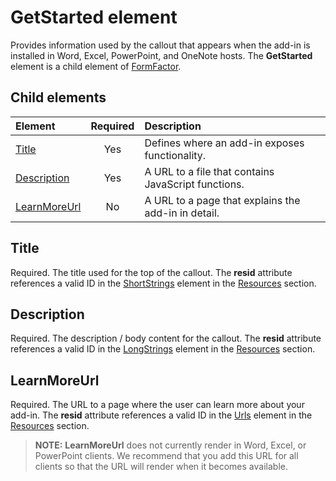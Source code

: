 # GetStarted element

Provides information used by the callout that appears when the add-in is installed in Word, Excel, PowerPoint, and OneNote hosts. The **GetStarted** element is a child element of [FormFactor](./formfactor.md).

## Child elements

| Element                       | Required | Description                                        |
|:------------------------------|:--------:|:---------------------------------------------------|
| [Title](#title)               | Yes      | Defines where an add-in exposes functionality.     |
| [Description](#description)   | Yes      | A URL to a file that contains JavaScript functions.|
| [LearnMoreUrl](#learnmoreurl) | No       | A URL to a page that explains the add-in in detail.   |


## Title 
Required. The title used for the top of the callout. The **resid** attribute references a valid ID in the [ShortStrings](./resources.md#shortstrings) element in the [Resources](./resources.md) section.

## Description
Required. The description / body content for the callout. The **resid** attribute references a valid ID in the [LongStrings](./resources.md#longstrings) element in the [Resources](./resources.md) section.

## LearnMoreUrl
Required. The URL to a page where the user can learn more about your add-in. The **resid** attribute references a valid ID in the [Urls](./resources.md#urls) element in the [Resources](./resources.md) section.

> **NOTE:** **LearnMoreUrl** does not currently render in Word, Excel, or PowerPoint clients. We recommend that you add this URL for all clients so that the URL will render when it becomes available. 
